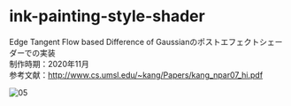 # ink-painting-style-shader
Edge Tangent Flow based Difference of Gaussianのポストエフェクトシェーダーでの実装  
制作時期：2020年11月  
参考文献：http://www.cs.umsl.edu/~kang/Papers/kang_npar07_hi.pdf

![05](https://user-images.githubusercontent.com/64887037/201107697-e2d30ab2-99c6-4ae3-af81-e95f4161c1a3.jpg)
